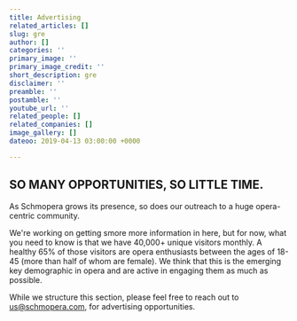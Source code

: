 ```yaml
---
title: Advertising
related_articles: []
slug: gre
author: []
categories: ''
primary_image: ''
primary_image_credit: ''
short_description: gre
disclaimer: ''
preamble: ''
postamble: ''
youtube_url: ''
related_people: []
related_companies: []
image_gallery: []
dateoo: 2019-04-13 03:00:00 +0000

---
```

## SO MANY OPPORTUNITIES, SO LITTLE TIME.
As Schmopera grows its presence, so does our outreach to a huge opera-centric community.

We're working on getting smore more information in here, but for now, what you need to know is that we have 40,000+ unique visitors monthly. A healthy 65% of those visitors are opera enthusiasts between the ages of 18-45 (more than half of whom are female). We think that this is the emerging key demographic in opera and are active in engaging them as much as possible.

While we structure this section, please feel free to reach out to [us@schmopera.com](mailto:us@schmopera.com), for advertising opportunities.